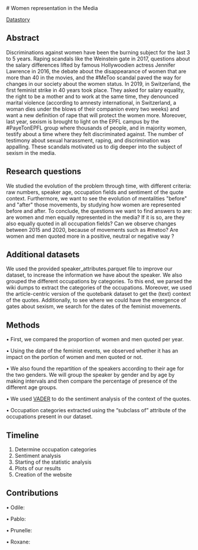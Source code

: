 <div class=''text-justify''>
# Women representation in the Media

[Datastory](https://odileandres.github.io)

## Abstract
Discriminations against women have been the burning subject for the last 3 to 5 years. Raping scandals like the Weinstein gate in 2017, questions about the salary differences lifted by famous Hollywoodien actress Jennifer Lawrence in 2016, the debate about the disappearance of women that are more than 40 in the movies, and the #MeToo scandal paved the way for changes in our society about the women status. In 2019, in Switzerland, the first feminist strike in 40 years took place. They asked for salary equality, the right to be a mother and to work at the same time, they denounced marital violence (according to amnesty international, in Switzerland, a woman dies under the blows of their companion every two weeks) and want a new definition of rape that will protect the women more. Moreover, last year, sexism is brought to light on the EPFL campus by the #PayeTonEPFL group where thousands of people, and in majority women, testify about a time where they felt discriminated against. The number of testimony about sexual harassment, raping, and discrimination was appalling. These scandals motivated us to dig deeper into the subject of sexism in the media.


## Research questions
We studied the evolution of the problem through time, with different criteria: raw numbers, speaker age, occupation fields and sentiment of the quote context. Furthermore, we want to see the evolution of mentalities "before" and "after" those movements, by studying how women are represented before and after. To conclude, the questions we want to find answers to are: are women and men equally represented in the media? If it is so, are they also equally quoted in all occupation fields? Can we observe changes between 2015 and 2020, because of movements such as #metoo? Are women and men quoted more in a positive, neutral or negative way ?


## Additional datasets
We used the provided speaker_attributes.parquet file to improve our dataset, to increase the information we have about the speaker. We also grouped the different occupations by categories. To this end, we parsed the wiki dumps to extract the categories of the occupations. Moreover, we used the article-centric version of the quotebank dataset to get the (text) context of the quotes. Additionally, to see where we could have the emergence of gates about sexism, we search for the dates of the feminist movements.

## Methods
•	First, we compared the proportion of women and men quoted per year.

•	Using the date of the feminist events, we observed whether it has an impact on the portion of women and men quoted or not.

•	We also found the repartition of the speakers according to their age for the two genders. We will group the speaker by gender and by age by making intervals and then compare the percentage of presence of the different age groups.

•	We used [VADER](https://github.com/cjhutto/vaderSentiment) to do the sentiment analysis of the context of the quotes.

•	Occupation categories extracted using the “subclass of” attribute of the occupations present in our dataset.


## Timeline
1.	Determine occupation categories
2.	Sentiment analysis
3.	Starting of the statistic analysis
4.	Plots of our results
5.	Creation of the website

## Contributions
•	Odile:

•	Pablo:

•	Prunelle:

•	Roxane:
</div>
